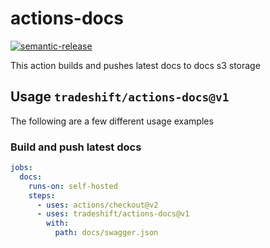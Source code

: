 # actions-docs

[![semantic-release](https://img.shields.io/badge/%20%20%F0%9F%93%A6%F0%9F%9A%80-semantic--release-e10079.svg)](https://github.com/semantic-release/semantic-release)

This action builds and pushes latest docs to docs s3 storage

## Usage `tradeshift/actions-docs@v1`

The following are a few different usage examples

### Build and push latest docs

```yaml
jobs:
  docs:
    runs-on: self-hosted
    steps:
      - uses: actions/checkout@v2
      - uses: tradeshift/actions-docs@v1
        with:
          path: docs/swagger.json
```
